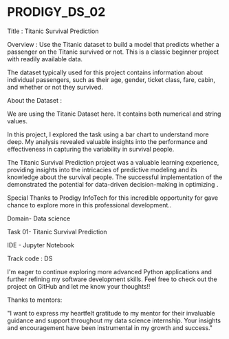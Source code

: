 # PRODIGY_DS_02

Title : Titanic Survival Prediction

Overview : Use the Titanic dataset to build a model that predicts whether a passenger on the Titanic survived or not. This is a classic beginner project with readily available data.

The dataset typically used for this project contains information about individual passengers, such as their age, gender, ticket class, fare, cabin, and whether or not they survived.

About the Dataset :

We are using the Titanic Dataset here. It contains both numerical and string values.

In this project, I explored the task using a bar chart to understand more deep. My analysis revealed valuable insights into the performance and effectiveness in capturing the variability in survival people.

The Titanic Survival Prediction project was a valuable learning experience, providing insights into the intricacies of predictive modeling and its knowledge about the survival people. The successful implementation of the demonstrated the potential for data-driven decision-making in optimizing .

Special Thanks to Prodigy InfoTech for this incredible opportunity for gave chance to explore more in this professional development..

Domain- Data science

Task 01- Titanic Survival Prediction

IDE - Jupyter Notebook

Track code : DS

I'm eager to continue exploring more advanced Python applications and further refining my software development skills. Feel free to check out the project on GitHub and let me know your thoughts!!

Thanks to mentors:

"I want to express my heartfelt gratitude to my mentor for their invaluable guidance and support throughout my data science internship. Your insights and encouragement have been instrumental in my growth and success."
